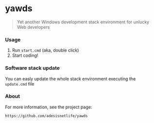 # yawds

> Yet another Windows development stack environment for unlucky Web developers

### Usage

1. Run `start.cmd` (aka, double click)
2. Start coding!

### Software stack update

You can easly update the whole stack environment executing the `update.cmd` file

### About

For more information, see the project page:

```
https://github.com/adesisnetlife/yawds
```